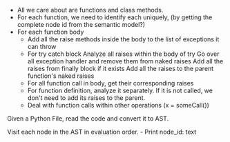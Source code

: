 - All we care about are functions and class methods.
- For each function, we need to identify each uniquely, (by getting the complete node id from the semantic model?)
- For each function body
    - Add all the raise methods inside the body to the list of exceptions it can throw
    - For try catch block
        Analyze all raises within the body of try
        Go over all exception handler and remove them from naked raises
        Add all the raises from finally block if it exists
        Add all the raises to the parent function's naked raises
    - For all function call in body, get their corresponding raises
    - For function definition, analyze it separately. If it is not called, we don't need to add its raises to the parent.
    - Deal with function calls within other operations (x = someCall())


Given a Python File, read the code and convert it to AST.

Visit each node in the AST in evaluation order.
    - Print node_id: text
